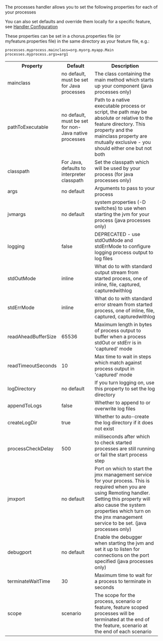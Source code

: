 The processes handler allows you to set the following properties for each of your processes

You can also set defaults and override them locally for a specific feature, see [Handler Configuration](HandlerConfiguration)

These properties can be set in a chorus.properties file (or myfeature.properties file) in the same directory as your feature file, e.g.:

	processes.myprocess.mainclass=org.myorg.myapp.Main
    processes.myprocess.args=arg1

<table>
<tr>
	<th>Property</th><th>Default</th><th>Description</th>
</tr>
<tr>
	<td>mainclass</td>
	<td>no default, must be set for Java processes</td>
	<td>The class containing the main method which starts up your component (java processes only)</td>
</tr>
<tr>
	<td>pathToExecutable</td>
    <td>no default, must be set for non-Java native processes</td>
	<td>Path to a native executable process or script, the path may be absolute or relative to the feature directory. This property and the mainclass property are mutually exclusive - you should either one but not both</td>
</tr>
<tr>
	<td>classpath</td>
	<td>For Java, defaults to interpreter classpath</td>
	<td>Set the classpath which will be used by your process (for java processes only)</td>
</tr>
<tr>
	<td>args</td>
	<td>no default</td>
	<td>Arguments to pass to your process</td>
</tr>
<tr>
	<td>jvmargs</td>
	<td>no default</td>
	<td>system properties (-D switches) to use when starting the jvm for your process (java processes only)</td>
</tr>
<tr>
	<td>logging</td>
	<td>false</td>
	<td>DEPRECATED - use stdOutMode and stdErrMode to configure logging process output to log files</td>
</tr>
<tr>
	<td>stdOutMode</td>
	<td>inline</td>
	<td>What do to with standard output stream from started process, one of inline, file, captured, capturedwithlog</td>
</tr>
<tr>
	<td>stdErrMode</td>
	<td>inline</td>
	<td>What do to with standard error stream from started process, one of inline, file, captured, capturedwithlog</td>
</tr>
<tr>
	<td>readAheadBufferSize</td>
	<td>65536</td>
	<td>Maximum length in bytes of process output to buffer when a process stdOut or stdErr is in 'captured' mode</td>
</tr>
<tr>
	<td>readTimeoutSeconds</td>
	<td>10</td>
	<td>Max time to wait in steps which match against process output in 'captured' mode</td>
</tr>
<tr>
	<td>logDirectory</td>
	<td>no default</td>
	<td>If you turn logging on, use this property to set the log directory</td>
</tr>
<tr>
	<td>appendToLogs</td>
	<td>false</td>
	<td>Whether to append to or overwrite log files</td>
</tr>
<tr>
	<td>createLogDir</td>
	<td>true</td>
	<td>Whether to auto-create the log directory if it does not exist</td>
</tr>
<tr>
	<td>processCheckDelay</td>
	<td>500</td>
	<td>miiliseconds after which to check started processes are still running or fail the start process step</td>
</tr>
<tr>
	<td>jmxport</td>
	<td>no default</td>
	<td>Port on which to start the jmx management service for your process. This is required when you are using Remoting handler. Setting this property will also cause the system properties which turn on the jmx management service to be set. (java processes only)</td>
</tr>
<tr>
	<td>debugport</td>
	<td>no default</td>
	<td>Enable the debugger when starting the jvm and set it up to listen for connections on the port specified (java processes only)</td>
</tr>
<tr>
	<td>terminateWaitTime</td>
	<td>30</td>
	<td>Maximum time to wait for a process to terminate in seconds</td>
</tr>
<tr>
	<td>scope</td>
	<td>scenario</td>
	<td>The scope for the process, scenario or feature, feature scoped processes will be terminated at the end of the feature, scenario at the end of each scenario</td>
</tr>

</table>
